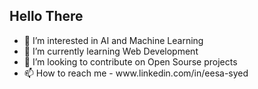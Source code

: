 <h2>Hello There</h2>
<ul>
  <li>👀 I’m interested in AI and Machine Learning</li>
  <li>🌱 I’m currently learning Web Development</li>
  <li>💞️ I’m looking to contribute on Open Sourse projects</li>
  <li>📫 How to reach me - www.linkedin.com/in/eesa-syed</li>
</ul>
<!---
eesa-syed/eesa-syed is a ✨ special ✨ repository because its `README.md` (this file) appears on your GitHub profile.
You can click the Preview link to take a look at your changes.
--->
